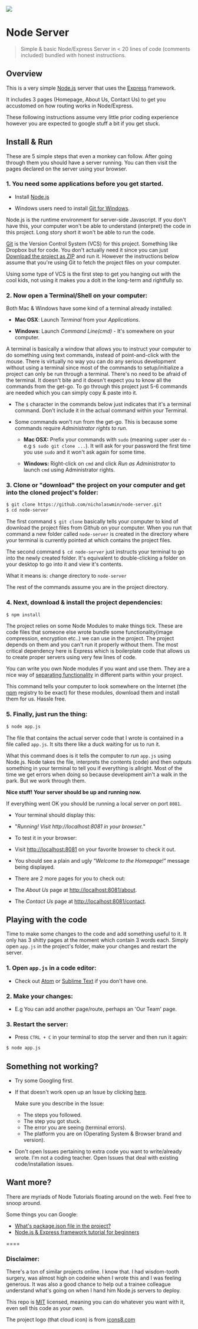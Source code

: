 ![][1]
# Node Server

> Simple & basic Node/Express Server in < 20 lines of code (comments included) bundled with honest instructions.


## Overview

This is a very simple [Node.js][13] server that uses the [Express][12] framework.

It includes 3 pages (Homepage, About Us, Contact Us) to get you accustomed on how routing works in Node/Express.

These following instructions assume very little prior coding experience however you are expected to google stuff a bit if you get stuck.


## Install & Run

These are 5 simple steps that even a monkey can follow. After going through them you should have a server running. You can then visit the pages declared on the server using your browser.

### 1. You need some applications before you get started.

- Install [Node.js][2]

- Windows users need to install [Git for Windows][3].

Node.js is the runtime environment for server-side Javascript. If you don't have this, your computer won't be able to understand (interpret) the code in this project. Long story short it won't be able to run the code.

[Git][14] is the Version Control System (VCS) for this project. Something like Dropbox but for code. You don't actually need it since you can just [Download the project as ZIP](https://github.com/nicholaswmin/node-server/archive/master.zip) and run it. However the instructions below assume that you're using Git to fetch the project files on your computer.

Using some type of VCS is the first step to get you hanging out with the cool kids, not using it makes you a dolt in the long-term and rightfully so.


### 2. Now open a Terminal/Shell on your computer:

 Both Mac & Windows have some kind of a terminal already installed:

- **Mac OSX**: Launch *Terminal* from your *Applications*.

- **Windows**: Launch *Command Line(cmd)* - It's somewhere on your computer.

A terminal is basically a window that allows you to instruct your computer to do something using text commands, instead of point-and-click with the mouse. There is virtually no way you can do any serious development without using a terminal since most of the commands to setup/initialize a project can only be run through a terminal. There's no need to be afraid of the terminal. It doesn't bite and it doesn't expect you to know all the commands from the get-go. To go through this project just 5-6 commands are needed which you can simply copy & paste into it.


- The `$` character in the commands below just indicates that it's a terminal command. Don't include it in the actual command within your Terminal.

- Some commands won't run from the get-go. This is because some commands require *Administrator rights to run*.

  - **Mac OSX:** Prefix your commands with `sudo` (meaning `s`uper `u`ser `do` - e.g `$ sudo git clone ...`). It will ask for your password the first time you use `sudo` and it won't ask again for some time.

  - **Windows:** Right-click on `cmd` and click *Run as Administrator* to launch `cmd` using Administrator rights.

### 3. Clone or "download" the project on your computer and get into the cloned project's folder:

```bash
$ git clone https://github.com/nicholaswmin/node-server.git
$ cd node-server
```

The first command `$ git clone` basically tells your computer to kind of download the project files from Github on your computer. When you run that command a new folder called `node-server` is created in the directory where your terminal is currently pointed at which contains the project files.

The second command `$ cd node-server` just instructs your terminal to go into the newly created folder. It's equivalent to double-clicking a folder on your desktop to go into it and view it's contents.

What it means is: `c`hange `d`irectory to `node-server`

The rest of the commands assume you are in the project directory.

### 4. Next, download & install the project dependencies:

```bash
$ npm install

```

The project relies on some Node Modules to make things tick. These are code files that someone else wrote bundle some functionality(image compression, encryption etc..) we can use in the project. The project depends on them and you can't run it properly without them. The most critical dependency here is Express which is boilerplate code that allows us to create proper servers using very few lines of code.

You can write you own Node modules if you want and use them. They are a nice way of [separating functionality][15] in different parts within your project.

This command tells your computer to look somewhere on the Internet (the [npm][11] registry to be exact) for these modules, download them and install them for us. Hassle free.

### 5. Finally, just run the thing:


```bash
$ node app.js

```

The file that contains the actual server code that I wrote is contained in a file called `app.js`. It sits there like a duck waiting for us to run it.

What this command does is it tells the computer to *run* `app.js` using Node.js. Node takes the file, interprets the contents (code) and then outputs something in your terminal to tell you if everything is allright. Most of the time we get errors when doing so because development ain't a walk in the park. But we work through them.

**Nice stuff! Your server should be up and running now.**

If everything went OK you should be running a local server on port `8081`.


- Your terminal should display this:

 - "*Running! Visit http://localhost:8081 in your browser.*"


- To test it in your browser:

 - Visit <http://localhost:8081> on your favorite browser to check it out.

 - You should see a plain and ugly *"Welcome to the Homepage!"* message being displayed.

- There are 2 more pages for you to check out:

 - The *About Us* page at <http://localhost:8081/about>.

 - The *Contact Us* page at <http://localhost:8081/contact>.



## Playing with the code

Time to make some changes to the code and add something useful to it. It only has 3 shitty pages at the moment which contain 3 words each. Simply open `app.js` in the project's folder, make your changes and restart the server.

### 1. Open `app.js` in a code editor:

- Check out [Atom][5] or [Sublime Text][4] if you don't have one.

### 2. Make your changes:

- E.g You can add another page/route, perhaps an 'Our Team' page.

### 3. Restart the server:

- Press `CTRL + C` in your terminal to stop the server and then run it again:

```bash
$ node app.js

```


## Something not working?

- Try some Googling first.

- If that doesn't work open up an Issue by clicking [here][9].

  Make sure you describe in the Issue:

  - The steps you followed.
  - The step you got stuck.
  - The error you are seeing (terminal errors).
  - The platform you are on (Operating System & Browser brand and version).


- Don't open Issues pertaining to extra code you want to write/already wrote. I'm not a coding teacher. Open Issues that deal with existing code/installation issues.

## Want more?

There are myriads of Node Tutorials floating around on the web.
Feel free to snoop around.

Some things you can Google:

- [What's package.json file in the project?][6]
- [Node.js & Express framework tutorial for beginners][7]

====

### Disclaimer:

There's a ton of similar projects online. I know that. I had wisdom-tooth surgery, was almost high on codeine when I wrote this and I was feeling generous. It was also a good chance to help out a trainee colleague understand what's going on when I hand him Node.js servers to deploy.

This repo is [MIT][8] licensed, meaning you can do whatever you want with it, even sell this code as your own.

The project logo (that cloud icon) is from [icons8.com][8]


[1]:https://maxcdn.icons8.com/Color/PNG/96/Weather/cloud_lighting-96.png
[2]:https://nodejs.org/en/download/
[3]:https://git-scm.com/download/win
[4]:https://www.sublimetext.com/
[5]:https://atom.io/
[6]:https://github.com/vigetlabs/gulp-starter/wiki/What-is-package.json%3F
[7]:https://codeforgeek.com/2014/06/express-nodejs-tutorial/
[8]:https://icons8.com/
[9]:https://github.com/nicholaswmin/node-server/issues/new
[10]:https://github.com/remy/nodemon
[11]:https://www.npmjs.com/
[12]:http://expressjs.com/
[13]:https://nodejs.org/
[14]:https://git-scm.com/
[15]:https://en.wikipedia.org/wiki/Separation_of_concerns
